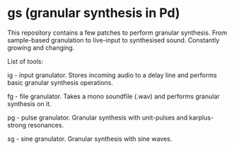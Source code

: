 gs (granular synthesis in Pd)
=============================

This repository contains a few patches to perform granular synthesis. From sample-based granulation to live-input to synthesised sound. Constantly growing and changing.

List of tools:

ig - input granulator. Stores incoming audio to a delay line and performs basic granular synthesis operations.

fg - file granulator. Takes a mono soundfile (.wav) and performs granular synthesis on it.

pg - pulse granulator. Granular synthesis with unit-pulses and karplus-strong resonances.

sg - sine granulator. Granular synthesis with sine waves.

